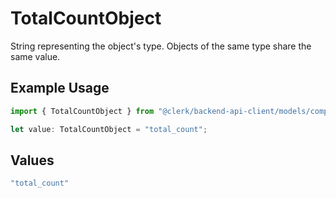 # TotalCountObject

String representing the object's type. Objects of the same type share the same value.


## Example Usage

```typescript
import { TotalCountObject } from "@clerk/backend-api-client/models/components";

let value: TotalCountObject = "total_count";
```

## Values

```typescript
"total_count"
```